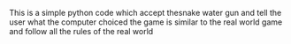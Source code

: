 This is a simple python code which accept thesnake water gun and tell the user what the computer choiced 
the game is similar to the real world game and follow all the rules of the real world 